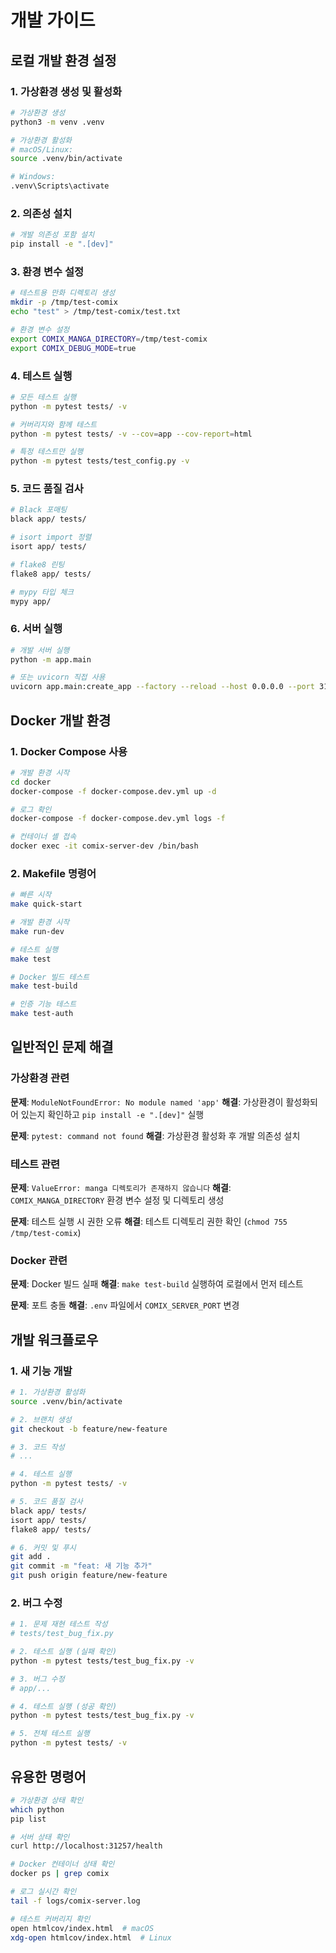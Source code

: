 # 개발 가이드

## 로컬 개발 환경 설정

### 1. 가상환경 생성 및 활성화

```bash
# 가상환경 생성
python3 -m venv .venv

# 가상환경 활성화
# macOS/Linux:
source .venv/bin/activate

# Windows:
.venv\Scripts\activate
```

### 2. 의존성 설치

```bash
# 개발 의존성 포함 설치
pip install -e ".[dev]"
```

### 3. 환경 변수 설정

```bash
# 테스트용 만화 디렉토리 생성
mkdir -p /tmp/test-comix
echo "test" > /tmp/test-comix/test.txt

# 환경 변수 설정
export COMIX_MANGA_DIRECTORY=/tmp/test-comix
export COMIX_DEBUG_MODE=true
```

### 4. 테스트 실행

```bash
# 모든 테스트 실행
python -m pytest tests/ -v

# 커버리지와 함께 테스트
python -m pytest tests/ -v --cov=app --cov-report=html

# 특정 테스트만 실행
python -m pytest tests/test_config.py -v
```

### 5. 코드 품질 검사

```bash
# Black 포매팅
black app/ tests/

# isort import 정렬
isort app/ tests/

# flake8 린팅
flake8 app/ tests/

# mypy 타입 체크
mypy app/
```

### 6. 서버 실행

```bash
# 개발 서버 실행
python -m app.main

# 또는 uvicorn 직접 사용
uvicorn app.main:create_app --factory --reload --host 0.0.0.0 --port 31257
```

## Docker 개발 환경

### 1. Docker Compose 사용

```bash
# 개발 환경 시작
cd docker
docker-compose -f docker-compose.dev.yml up -d

# 로그 확인
docker-compose -f docker-compose.dev.yml logs -f

# 컨테이너 셸 접속
docker exec -it comix-server-dev /bin/bash
```

### 2. Makefile 명령어

```bash
# 빠른 시작
make quick-start

# 개발 환경 시작
make run-dev

# 테스트 실행
make test

# Docker 빌드 테스트
make test-build

# 인증 기능 테스트
make test-auth
```

## 일반적인 문제 해결

### 가상환경 관련

**문제**: `ModuleNotFoundError: No module named 'app'`
**해결**: 가상환경이 활성화되어 있는지 확인하고 `pip install -e ".[dev]"` 실행

**문제**: `pytest: command not found`
**해결**: 가상환경 활성화 후 개발 의존성 설치

### 테스트 관련

**문제**: `ValueError: manga 디렉토리가 존재하지 않습니다`
**해결**: `COMIX_MANGA_DIRECTORY` 환경 변수 설정 및 디렉토리 생성

**문제**: 테스트 실행 시 권한 오류
**해결**: 테스트 디렉토리 권한 확인 (`chmod 755 /tmp/test-comix`)

### Docker 관련

**문제**: Docker 빌드 실패
**해결**: `make test-build` 실행하여 로컬에서 먼저 테스트

**문제**: 포트 충돌
**해결**: `.env` 파일에서 `COMIX_SERVER_PORT` 변경

## 개발 워크플로우

### 1. 새 기능 개발

```bash
# 1. 가상환경 활성화
source .venv/bin/activate

# 2. 브랜치 생성
git checkout -b feature/new-feature

# 3. 코드 작성
# ...

# 4. 테스트 실행
python -m pytest tests/ -v

# 5. 코드 품질 검사
black app/ tests/
isort app/ tests/
flake8 app/ tests/

# 6. 커밋 및 푸시
git add .
git commit -m "feat: 새 기능 추가"
git push origin feature/new-feature
```

### 2. 버그 수정

```bash
# 1. 문제 재현 테스트 작성
# tests/test_bug_fix.py

# 2. 테스트 실행 (실패 확인)
python -m pytest tests/test_bug_fix.py -v

# 3. 버그 수정
# app/...

# 4. 테스트 실행 (성공 확인)
python -m pytest tests/test_bug_fix.py -v

# 5. 전체 테스트 실행
python -m pytest tests/ -v
```

## 유용한 명령어

```bash
# 가상환경 상태 확인
which python
pip list

# 서버 상태 확인
curl http://localhost:31257/health

# Docker 컨테이너 상태 확인
docker ps | grep comix

# 로그 실시간 확인
tail -f logs/comix-server.log

# 테스트 커버리지 확인
open htmlcov/index.html  # macOS
xdg-open htmlcov/index.html  # Linux
```